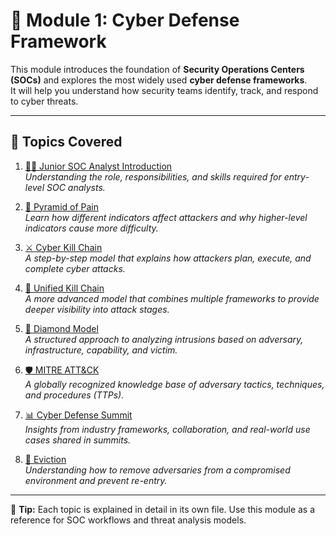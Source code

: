 # 📘 Module 1: Cyber Defense Framework  

This module introduces the foundation of **Security Operations Centers (SOCs)** and explores the most widely used **cyber defense frameworks**.  
It will help you understand how security teams identify, track, and respond to cyber threats.  

---

## 📂 Topics Covered  

1. [👨‍💻 Junior SOC Analyst Introduction](./Junior-SOC-Analyst-Intro.md)  
   *Understanding the role, responsibilities, and skills required for entry-level SOC analysts.*  

2. [🔺 Pyramid of Pain](./Pyramid-of-Pain.md)  
   *Learn how different indicators affect attackers and why higher-level indicators cause more difficulty.*  

3. [⚔️ Cyber Kill Chain](./Cyber-Kill-Chain.md)  
   *A step-by-step model that explains how attackers plan, execute, and complete cyber attacks.*  

4. [🔗 Unified Kill Chain](./Unified-Kill-Chain.md)  
   *A more advanced model that combines multiple frameworks to provide deeper visibility into attack stages.*  

5. [💎 Diamond Model](./Diamond-Model.md)  
   *A structured approach to analyzing intrusions based on adversary, infrastructure, capability, and victim.*  

6. [🛡️ MITRE ATT&CK](./MITRE.md)  
   *A globally recognized knowledge base of adversary tactics, techniques, and procedures (TTPs).*  

7. [📊 Cyber Defense Summit](./Summit.md)  
   *Insights from industry frameworks, collaboration, and real-world use cases shared in summits.*  

8. [🚪 Eviction](./Eviction.md)  
   *Understanding how to remove adversaries from a compromised environment and prevent re-entry.*  

---

📌 **Tip:** Each topic is explained in detail in its own file. Use this module as a reference for SOC workflows and threat analysis models.  
